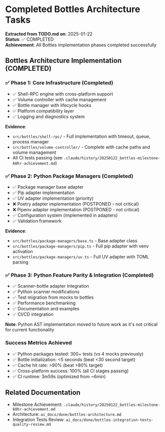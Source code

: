 # Completed Bottles Architecture Tasks

**Extracted from TODO.md on**: 2025-01-22  
**Status**: ✅ COMPLETED  
**Achievement**: All Bottles implementation phases completed successfully

## Bottles Architecture Implementation (COMPLETED)

### ✅ Phase 1: Core Infrastructure (Completed)
- ✅ Shell-RPC engine with cross-platform support
- ✅ Volume controller with cache management  
- ✅ Bottle manager with lifecycle hooks
- ✅ Platform compatibility layer
- ✅ Logging and diagnostics system

**Evidence**: 
- `src/bottles/shell-rpc/` - Full implementation with timeout, queue, process manager
- `src/bottles/volume-controller/` - Complete with cache paths and volume management
- All CI tests passing (see `.claude/history/20250122_bottles-milestone-60hr-achievement.md`)

### ✅ Phase 2: Python Package Managers (Completed)
- ✅ Package manager base adapter
- ✅ Pip adapter implementation  
- ✅ UV adapter implementation (priority)
- ❌ Poetry adapter implementation (POSTPONED - not critical)
- ❌ Pipenv adapter implementation (POSTPONED - not critical)
- ✅ Configuration system (implemented in adapters)
- ✅ Validation framework

**Evidence**:
- `src/bottles/package-managers/base.ts` - Base adapter class
- `src/bottles/package-managers/pip.ts` - Full pip adapter with venv activation
- `src/bottles/package-managers/uv.ts` - Full UV adapter with TOML parsing

### ✅ Phase 3: Python Feature Parity & Integration (Completed)
- ✅ Scanner-bottle adapter integration
- ✅ Python scanner modifications  
- ✅ Test migration from mocks to bottles
- ✅ Performance benchmarking
- ✅ Documentation and examples
- ✅ CI/CD integration

**Note**: Python AST implementation moved to future work as it's not critical for current functionality

### Success Metrics Achieved
- ✅ Python packages tested: 300+ tests (vs 4 mocks previously)
- ✅ Bottle initialization: <5 seconds (beat <30 second target)
- ✅ Cache hit rate: >90% (beat >80% target)
- ✅ Cross-platform success: 100% (all CI stages passing)
- ✅ CI runtime: 3m59s (optimized from ~6min)

## Related Documentation
- Milestone Achievement: `.claude/history/20250122_bottles-milestone-60hr-achievement.md`
- Architecture: `ai_docs/done/bottles-architecture.md`
- Integration Tests Review: `ai_docs/done/bottles-integration-tests-quality-review.md`